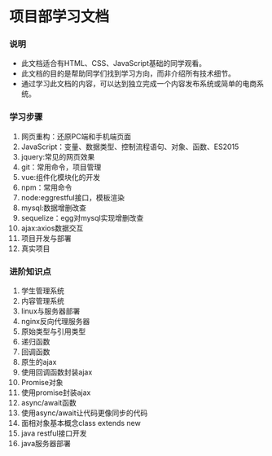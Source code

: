 # 项目部学习文档

### 说明

* 此文档适合有HTML、CSS、JavaScript基础的同学观看。
* 此文档的目的是帮助同学们找到学习方向，而非介绍所有技术细节。
* 通过学习此文档的内容，可以达到独立完成一个内容发布系统或简单的电商系统。

### 学习步骤

1. 网页重构：还原PC端和手机端页面
2. JavaScript：变量、数据类型、控制流程语句、对象、函数、ES2015
3. jquery:常见的网页效果
4. git：常用命令，项目管理
5. vue:组件化模块化的开发
6. npm：常用命令
7. node:eggrestful接口，模板渲染
8. mysql:数据增删改查
9.  sequelize：egg对mysql实现增删改查
10. ajax:axios数据交互
11. 项目开发与部署
12. 真实项目

### 进阶知识点

1. 学生管理系统
2. 内容管理系统
3. linux与服务器部署
4. nginx反向代理服务器
5. 原始类型与引用类型
6. 递归函数
7. 回调函数
8. 原生的ajax
9. 使用回调函数封装ajax
10. Promise对象
11. 使用promise封装ajax
12. async/await函数
13. 使用async/await让代码更像同步的代码
14. 面相对象基本概念class extends new
15. java restful接口开发
16. java服务器部署